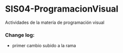 # SIS04-ProgramacionVisual
Actividades de la matería de programación visual


### Change log:
 - primer cambio subido a la rama
